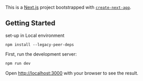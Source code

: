 This is a [Next.js](https://nextjs.org/) project bootstrapped with [`create-next-app`](https://github.com/vercel/next.js/tree/canary/packages/create-next-app).

## Getting Started

set-up in Local environment
```
npm install --legacy-peer-deps
```
First, run the development server:

```bash
npm run dev
```

Open [http://localhost:3000](http://localhost:3000) with your browser to see the result.
